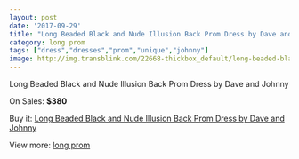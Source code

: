 ```yaml
---
layout: post
date: '2017-09-29'
title: "Long Beaded Black and Nude Illusion Back Prom Dress by Dave and Johnny"
category: long prom
tags: ["dress","dresses","prom","unique","johnny"]
image: http://img.transblink.com/22668-thickbox_default/long-beaded-black-and-nude-illusion-back-prom-dress-by-dave-and-johnny.jpg
---
```

Long Beaded Black and Nude Illusion Back Prom Dress by Dave and Johnny

On Sales: **$380**
<a href="https://www.transblink.com/en/long-prom/7197-long-beaded-black-and-nude-illusion-back-prom-dress-by-dave-and-johnny.html"><amp-img layout="responsive" width="600" height="600" src="//img.transblink.com/22668-thickbox_default/long-beaded-black-and-nude-illusion-back-prom-dress-by-dave-and-johnny.jpg" alt="Long Beaded Black and Nude Illusion Back Prom Dress by Dave and Johnny 0" /></a>
<a href="https://www.transblink.com/en/long-prom/7197-long-beaded-black-and-nude-illusion-back-prom-dress-by-dave-and-johnny.html"><amp-img layout="responsive" width="600" height="600" src="//img.transblink.com/22669-thickbox_default/long-beaded-black-and-nude-illusion-back-prom-dress-by-dave-and-johnny.jpg" alt="Long Beaded Black and Nude Illusion Back Prom Dress by Dave and Johnny 1" /></a>

Buy it: [Long Beaded Black and Nude Illusion Back Prom Dress by Dave and Johnny](https://www.transblink.com/en/long-prom/7197-long-beaded-black-and-nude-illusion-back-prom-dress-by-dave-and-johnny.html "Long Beaded Black and Nude Illusion Back Prom Dress by Dave and Johnny")

View more: [long prom](https://www.transblink.com/en/58-long-prom "long prom")